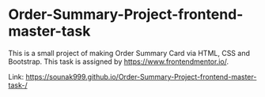 # Order-Summary-Project-frontend-master-task
This is a small project of making Order Summary Card via HTML, CSS and Bootstrap. This task is assigned by https://www.frontendmentor.io/.

Link: https://sounak999.github.io/Order-Summary-Project-frontend-master-task-/
